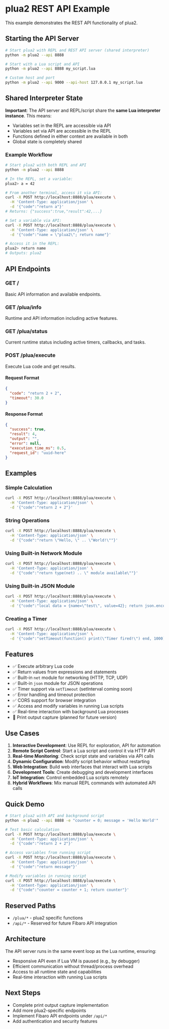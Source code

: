 # plua2 REST API Example

This example demonstrates the REST API functionality of plua2.

## Starting the API Server

```bash
# Start plua2 with REPL and REST API server (shared interpreter)
python -m plua2 --api 8888

# Start with a Lua script and API
python -m plua2 --api 8888 my_script.lua

# Custom host and port
python -m plua2 --api 9000 --api-host 127.0.0.1 my_script.lua
```

## Shared Interpreter State

**Important**: The API server and REPL/script share the **same Lua interpreter instance**. This means:

- Variables set in the REPL are accessible via API
- Variables set via API are accessible in the REPL
- Functions defined in either context are available in both
- Global state is completely shared

### Example Workflow

```bash
# Start plua2 with both REPL and API
python -m plua2 --api 8888

# In the REPL, set a variable:
plua2> a = 42

# From another terminal, access it via API:
curl -X POST http://localhost:8888/plua/execute \
  -H 'Content-Type: application/json' \
  -d '{"code":"return a"}'
# Returns: {"success":true,"result":42,...}

# Set a variable via API:
curl -X POST http://localhost:8888/plua/execute \
  -H 'Content-Type: application/json' \
  -d '{"code":"name = \"plua2\"; return name"}'

# Access it in the REPL:
plua2> return name
# Outputs: plua2
```

## API Endpoints

### GET /
Basic API information and available endpoints.

### GET /plua/info
Runtime and API information including active features.

### GET /plua/status
Current runtime status including active timers, callbacks, and tasks.

### POST /plua/execute
Execute Lua code and get results.

#### Request Format
```json
{
  "code": "return 2 + 2",
  "timeout": 30.0
}
```

#### Response Format
```json
{
  "success": true,
  "result": 4,
  "output": "",
  "error": null,
  "execution_time_ms": 0.5,
  "request_id": "uuid-here"
}
```

## Examples

### Simple Calculation
```bash
curl -X POST http://localhost:8888/plua/execute \
  -H 'Content-Type: application/json' \
  -d '{"code":"return 2 + 2"}'
```

### String Operations
```bash
curl -X POST http://localhost:8888/plua/execute \
  -H 'Content-Type: application/json' \
  -d '{"code":"return \"Hello, \" .. \"World!\""}'
```

### Using Built-in Network Module
```bash
curl -X POST http://localhost:8888/plua/execute \
  -H 'Content-Type: application/json' \
  -d '{"code":"return type(net) .. \" module available\""}'
```

### Using Built-in JSON Module  
```bash
curl -X POST http://localhost:8888/plua/execute \
  -H 'Content-Type: application/json' \
  -d '{"code":"local data = {name=\"test\", value=42}; return json.encode(data)"}'
```

### Creating a Timer
```bash
curl -X POST http://localhost:8888/plua/execute \
  -H 'Content-Type: application/json' \
  -d '{"code":"setTimeout(function() print(\"Timer fired!\") end, 1000); return \"Timer created\""}'
```

## Features

- ✅ Execute arbitrary Lua code
- ✅ Return values from expressions and statements
- ✅ Built-in `net` module for networking (HTTP, TCP, UDP)
- ✅ Built-in `json` module for JSON operations
- ✅ Timer support via `setTimeout` (setInterval coming soon)
- ✅ Error handling and timeout protection
- ✅ CORS support for browser integration
- ✅ Access and modify variables in running Lua scripts
- ✅ Real-time interaction with background Lua processes
- 🔄 Print output capture (planned for future version)

## Use Cases

1. **Interactive Development**: Use REPL for exploration, API for automation
2. **Remote Script Control**: Start a Lua script and control it via HTTP API
3. **Real-time Monitoring**: Check script state and variables via API calls
4. **Dynamic Configuration**: Modify script behavior without restarting
5. **Web Integration**: Build web interfaces that interact with Lua scripts
6. **Development Tools**: Create debugging and development interfaces
7. **IoT Integration**: Control embedded Lua scripts remotely
8. **Hybrid Workflows**: Mix manual REPL commands with automated API calls

## Quick Demo

```bash
# Start plua2 with API and background script
python -m plua2 --api 8888 -e "counter = 0; message = 'Hello World'"

# Test basic calculation
curl -X POST http://localhost:8888/plua/execute \
  -H 'Content-Type: application/json' \
  -d '{"code":"return 2 + 2"}'

# Access variables from running script
curl -X POST http://localhost:8888/plua/execute \
  -H 'Content-Type: application/json' \
  -d '{"code":"return message"}'

# Modify variables in running script
curl -X POST http://localhost:8888/plua/execute \
  -H 'Content-Type: application/json' \
  -d '{"code":"counter = counter + 1; return counter"}'
```

## Reserved Paths

- `/plua/*` - plua2 specific functions
- `/api/*` - Reserved for future Fibaro API integration

## Architecture

The API server runs in the same event loop as the Lua runtime, ensuring:

- Responsive API even if Lua VM is paused (e.g., by debugger)
- Efficient communication without thread/process overhead
- Access to all runtime state and capabilities
- Real-time interaction with running Lua scripts

## Next Steps

- Complete print output capture implementation
- Add more plua2-specific endpoints
- Implement Fibaro API endpoints under `/api/*`
- Add authentication and security features
